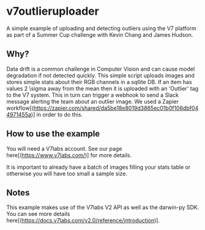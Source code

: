 # v7outlieruploader

A simple example of uploading and detecting outliers using the V7 platform as part of a Summer Cup challenge with Kevin Chang and James Hudson.

## Why?
Data drift is a common challenge in Computer Vision and can cause model degradation if not detected quickly. This simple script uploads images and stores simple stats about their RGB channels in a sqllite DB. If an item has values 2 \sigma away from the mean then it is uploaded with an 'Outlier' tag to the V7 system. This in turn can trigger a webhook to send a Slack message alerting the team about an outlier image. We used a Zapier workflow[(https://zapier.com/shared/da5be18e8019d3865ec01b0f106dbf044971455a)] in order to do this.


## How to use the example
You will need a V7labs account. See our page here[(https://www.v7labs.com/)] for more details.

It is important to already have a batch of images filling your stats table or otherwise you will have too small a sample size.


## Notes
This example makes use of the V7labs V2 API as well as the darwin-py SDK. You can see more details here[(https://docs.v7labs.com/v2.0/reference/introduction)].



